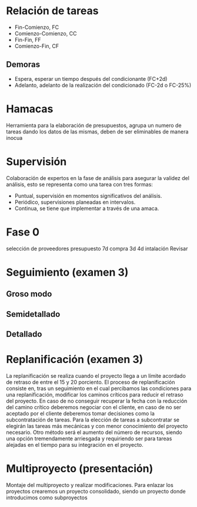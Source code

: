 # Relación de tareas
- Fin-Comienzo, FC
- Comienzo-Comienzo, CC
- Fin-Fin, FF
- Comienzo-Fin, CF

## Demoras
- Espera, esperar un tiempo después del condicionante (FC+2d)
- Adelanto, adelanto de la realización del condicionado (FC-2d o FC-25%)

# Hamacas
Herramienta para la elaboración de presupuestos, agrupa un numero de tareas dando los datos de las mismas, deben de ser eliminables de manera inocua
# Supervisión
Colaboración de expertos en la fase de análisis para asegurar la validez del análisis, esto se representa como una tarea con tres formas:
- Puntual, supervisión en momentos significativos del análisis.
- Periódico, supervisiones planeadas en intervalos.
- Continua, se tiene que implementar a través de una amaca.

# Fase 0
selección de proveedores
presupuesto
7d
compra
3d
4d intalación
Revisar
# Seguimiento (examen 3)
## Groso modo
## Semidetallado
## Detallado
# Replanificación (examen 3)
La replanificación se realiza cuando el proyecto llega a un límite acordado de retraso de entre el 15 y 20 porciento. El proceso de replanificación consiste en, tras un seguimiento en el cual percibamos las condiciones para una replanificación, modificar los caminos críticos para reducir el retraso del proyecto. En caso de no conseguir recuperar la fecha con la reducción del camino crítico deberemos negociar con el cliente, en caso de no ser aceptado por el cliente deberemos tomar decisiones como la subcontratación de tareas. Para la elección de tareas a subcontratar se elegirán las tareas más mecánicas y con menor conocimiento del proyecto necesario. Otro método será el aumento del número de recursos, siendo una opción tremendamente arriesgada y requiriendo ser para tareas alejadas en el tiempo para su integración en el proyecto.
# Multiproyecto (presentación)
Montaje del multiproyecto y realizar modificaciones. Para enlazar los proyectos crearemos un proyecto consolidado, siendo un proyecto donde introducimos como subproyectos 